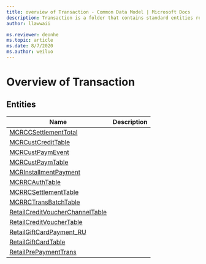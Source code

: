 ```yaml
---
title: overview of Transaction - Common Data Model | Microsoft Docs
description: Transaction is a folder that contains standard entities related to the Common Data Model.
author: llawwaii

ms.reviewer: deonhe
ms.topic: article
ms.date: 8/7/2020
ms.author: weiluo
---
```


# Overview of Transaction


## Entities

|Name|Description|
|---|---|
|[MCRCCSettlementTotal](MCRCCSettlementTotal.md)||
|[MCRCustCreditTable](MCRCustCreditTable.md)||
|[MCRCustPaymEvent](MCRCustPaymEvent.md)||
|[MCRCustPaymTable](MCRCustPaymTable.md)||
|[MCRInstallmentPayment](MCRInstallmentPayment.md)||
|[MCRRCAuthTable](MCRRCAuthTable.md)||
|[MCRRCSettlementTable](MCRRCSettlementTable.md)||
|[MCRRCTransBatchTable](MCRRCTransBatchTable.md)||
|[RetailCreditVoucherChannelTable](RetailCreditVoucherChannelTable.md)||
|[RetailCreditVoucherTable](RetailCreditVoucherTable.md)||
|[RetailGiftCardPayment_RU](RetailGiftCardPayment_RU.md)||
|[RetailGiftCardTable](RetailGiftCardTable.md)||
|[RetailPrePaymentTrans](RetailPrePaymentTrans.md)||
